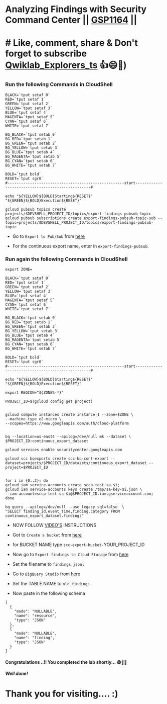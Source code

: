 # Analyzing Findings with Security Command Center || [GSP1164](https://www.cloudskillsboost.google/focuses/71931?parent=catalog) ||

# # Like, comment, share & Don't forget to subscribe [Qwiklab_Explorers_ts](https://youtube.com/@titashshil?si=RgamNu1dc9jVIbJN) 👍😄🤝)

### Run the following Commands in CloudShell

```
BLACK=`tput setaf 0`
RED=`tput setaf 1`
GREEN=`tput setaf 2`
YELLOW=`tput setaf 3`
BLUE=`tput setaf 4`
MAGENTA=`tput setaf 5`
CYAN=`tput setaf 6`
WHITE=`tput setaf 7`

BG_BLACK=`tput setab 0`
BG_RED=`tput setab 1`
BG_GREEN=`tput setab 2`
BG_YELLOW=`tput setab 3`
BG_BLUE=`tput setab 4`
BG_MAGENTA=`tput setab 5`
BG_CYAN=`tput setab 6`
BG_WHITE=`tput setab 7`

BOLD=`tput bold`
RESET=`tput sgr0`
#----------------------------------------------------start--------------------------------------------------#

echo "${YELLOW}${BOLD}Starting${RESET}" "${GREEN}${BOLD}Execution${RESET}"

gcloud pubsub topics create projects/$DEVSHELL_PROJECT_ID/topics/export-findings-pubsub-topic
gcloud pubsub subscriptions create export-findings-pubsub-topic-sub --topic=projects/$DEVSHELL_PROJECT_ID/topics/export-findings-pubsub-topic
```

* Go to `Export to Pub/Sub` from [here](https://console.cloud.google.com/security/command-center/config/continuous-exports/pubsub)

* For the continuous export name, enter in `export-findings-pubsub`.

### Run again the following Commands in CloudShell

```
export ZONE=
```

```
BLACK=`tput setaf 0`
RED=`tput setaf 1`
GREEN=`tput setaf 2`
YELLOW=`tput setaf 3`
BLUE=`tput setaf 4`
MAGENTA=`tput setaf 5`
CYAN=`tput setaf 6`
WHITE=`tput setaf 7`

BG_BLACK=`tput setab 0`
BG_RED=`tput setab 1`
BG_GREEN=`tput setab 2`
BG_YELLOW=`tput setab 3`
BG_BLUE=`tput setab 4`
BG_MAGENTA=`tput setab 5`
BG_CYAN=`tput setab 6`
BG_WHITE=`tput setab 7`

BOLD=`tput bold`
RESET=`tput sgr0`
#----------------------------------------------------start--------------------------------------------------#

echo "${YELLOW}${BOLD}Starting${RESET}" "${GREEN}${BOLD}Execution${RESET}"

export REGION="${ZONE%-*}"

PROJECT_ID=$(gcloud config get project)


gcloud compute instances create instance-1 --zone=$ZONE \
--machine-type e2-micro \
--scopes=https://www.googleapis.com/auth/cloud-platform


bq --location=us-east4 --apilog=/dev/null mk --dataset \
$PROJECT_ID:continuous_export_dataset

gcloud services enable securitycenter.googleapis.com

gcloud scc bqexports create scc-bq-cont-export --dataset=projects/$PROJECT_ID/datasets/continuous_export_dataset --project=$PROJECT_ID


for i in {0..2}; do
gcloud iam service-accounts create sccp-test-sa-$i;
gcloud iam service-accounts keys create /tmp/sa-key-$i.json \
--iam-account=sccp-test-sa-$i@$PROJECT_ID.iam.gserviceaccount.com;
done
```
```
bq query --apilog=/dev/null --use_legacy_sql=false  \
"SELECT finding_id,event_time,finding.category FROM continuous_export_dataset.findings"
```

* NOW FOLLOW [VIDEO'S](https://youtu.be/bJmehGefeek) INSTRUCTIONS

* Got to `Create a bucket` from [here](https://console.cloud.google.com/storage/create-bucket)

* for BUCKET NAME type `scc-export-bucket-`YOUR_PROJECT_ID

* Now go to `Export findings to Cloud Storage` from [here](https://console.cloud.google.com/security/command-center/export)

* Set the filename to `findings.jsonl`

* Go to `BigQuery Studio` from [here](https://console.cloud.google.com/bigquery)

* Set the TABLE NAME to `old_findings`

* Now paste in the following schema

```
[   
  {
    "mode": "NULLABLE",
    "name": "resource",
    "type": "JSON"
  },   
  {
    "mode": "NULLABLE",
    "name": "finding",
    "type": "JSON"
  }
]
```


#### Congratulations ..!! You completed the lab shortly... 😃💯🎉 

#### *Well done!*

# Thank you for visiting.... :)
